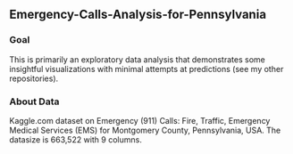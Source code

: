 ## Emergency-Calls-Analysis-for-Pennsylvania

### Goal
This is primarily an exploratory data analysis that demonstrates some insightful visualizations with minimal attempts at predictions (see my other repositories).


### About Data
Kaggle.com dataset on Emergency (911) Calls: Fire, Traffic, Emergency Medical Services (EMS) for Montgomery County, Pennsylvania, USA. The datasize is 663,522 with 9 columns.
